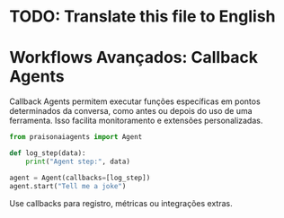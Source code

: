 # TODO: Translate this file to English

# Workflows Avançados: Callback Agents

Callback Agents permitem executar funções específicas em pontos determinados da conversa, como antes ou depois do uso de uma ferramenta. Isso facilita monitoramento e extensões personalizadas.

```python
from praisonaiagents import Agent

def log_step(data):
    print("Agent step:", data)

agent = Agent(callbacks=[log_step])
agent.start("Tell me a joke")
```

Use callbacks para registro, métricas ou integrações extras.
